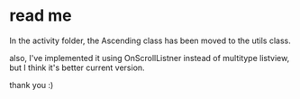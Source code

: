 # read me

In the activity folder, the Ascending class has been moved to the utils class.

also, I've implemented it using OnScrollListner instead of multitype listview, but I think it's better current version.

thank you :)
